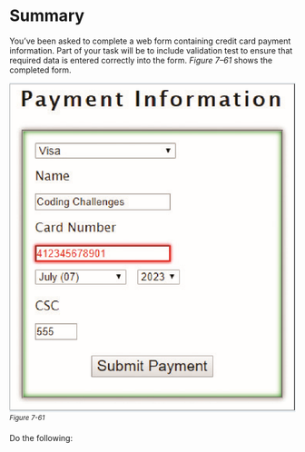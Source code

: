 # Summary
You’ve been asked to complete a web form containing credit card payment information. Part of your task will be to include validation test to ensure that required data is entered correctly into the form. *Figure 7–61* shows the completed form. 

![A screenshot of a “Payment Information” dialog box is displayed. The dialog box lists the following fields: Dropdown box for selecting credit card, card name field, card number field, dropdown box for selecting card month, dropdown box for selecting card year, and C S C number field. A Submit Payment button is displayed at the bottom of the dialog box. The card number field is shown highlighted in red.](../assets/54k4AtSKWywLzZFC80Xw.png)
<sup>*Figure 7-61*</sup>

Do the following:
